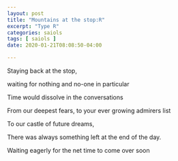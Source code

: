 ```yaml
---
layout: post
title: "Mountains at the stop:R"
excerpt: "Type R"
categories: saiols
tags: [ saiols ]
date: 2020-01-21T08:08:50-04:00

---
```


Staying back at the stop,

waiting for nothing and no-one in particular

Time would dissolve in the conversations

From our deepest fears, to your ever growing admirers list

To our castle of future dreams,

There was always something left at the end of the day.

Waiting eagerly for the net time to come over soon
